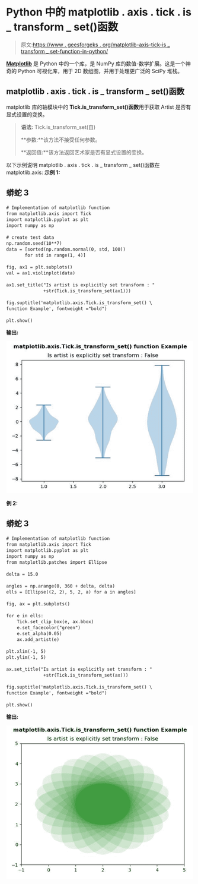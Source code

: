 # Python 中的 matplotlib . axis . tick . is _ transform _ set()函数

> 原文:[https://www . geesforgeks . org/matplotlib-axis-tick-is _ transform _ set-function-in-python/](https://www.geeksforgeeks.org/matplotlib-axis-tick-is_transform_set-function-in-python/)

[**Matplotlib**](https://www.geeksforgeeks.org/python-introduction-matplotlib/) 是 Python 中的一个库，是 NumPy 库的数值-数学扩展。这是一个神奇的 Python 可视化库，用于 2D 数组图，并用于处理更广泛的 SciPy 堆栈。

## matplotlib . axis . tick . is _ transform _ set()函数

matplotlib 库的轴模块中的 **Tick.is_transform_set()函数**用于获取 Artist 是否有显式设置的变换。

> **语法:** Tick.is_transform_set(自)
> 
> **参数:**该方法不接受任何参数。
> 
> **返回值:**该方法返回艺术家是否有显式设置的变换。

以下示例说明 matplotlib . axis . tick . is _ transform _ set()函数在 matplotlib.axis:
**示例 1:**

## 蟒蛇 3

```
# Implementation of matplotlib function
from matplotlib.axis import Tick
import matplotlib.pyplot as plt  
import numpy as np  

# create test data  
np.random.seed(10**7)  
data = [sorted(np.random.normal(0, std, 100))   
       for std in range(1, 4)]  

fig, ax1 = plt.subplots()  
val = ax1.violinplot(data) 

ax1.set_title("Is artist is explicitly set transform : "
              +str(Tick.is_transform_set(ax1)))  

fig.suptitle('matplotlib.axis.Tick.is_transform_set() \
function Example', fontweight ="bold")  

plt.show() 
```

**输出:**

![](img/eaece4abcb0e4c21be91d2ac11b1064e.png)

**例 2:**

## 蟒蛇 3

```
# Implementation of matplotlib function
from matplotlib.axis import Tick
import matplotlib.pyplot as plt  
import numpy as np  
from matplotlib.patches import Ellipse  

delta = 15.0

angles = np.arange(0, 360 + delta, delta)  
ells = [Ellipse((2, 2), 5, 2, a) for a in angles]  

fig, ax = plt.subplots()  

for e in ells:  
    Tick.set_clip_box(e, ax.bbox)
    e.set_facecolor("green")
    e.set_alpha(0.05)  
    ax.add_artist(e)  

plt.xlim(-1, 5)  
plt.ylim(-1, 5) 

ax.set_title("Is artist is explicitly set transform : "
              +str(Tick.is_transform_set(ax)))  

fig.suptitle('matplotlib.axis.Tick.is_transform_set() \
function Example', fontweight ="bold")  

plt.show() 
```

**输出:**

![](img/2ad387f9666098411303692b962761c7.png)
